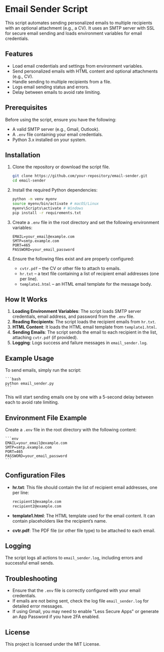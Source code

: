 # Email Sender Script

This script automates sending personalized emails to multiple recipients with an optional attachment (e.g., a CV). It uses an SMTP server with SSL for secure email sending and loads environment variables for email credentials.

## Features

- Load email credentials and settings from environment variables.
- Send personalized emails with HTML content and optional attachments (e.g., CV).
- Handle sending to multiple recipients from a file.
- Logs email sending status and errors.
- Delay between emails to avoid rate limiting.

## Prerequisites

Before using the script, ensure you have the following:

- A valid SMTP server (e.g., Gmail, Outlook).
- A `.env` file containing your email credentials.
- Python 3.x installed on your system.

## Installation

1. Clone the repository or download the script file.

   ```bash
   git clone https://github.com/your-repository/email-sender.git
   cd email-sender
   ```

2. Install the required Python dependencies:

   ```bash
   python -m venv myenv
   source myenv/bin/activate # macOS/Linux
   myenv\Scripts\activate # Windows
   pip install -r requirements.txt
   ```

3. Create a `.env` file in the root directory and set the following environment variables:

   ```env
   EMAIL=your_email@example.com
   SMTP=smtp.example.com
   PORT=465
   PASSWORD=your_email_password
   ```

4. Ensure the following files exist and are properly configured:
   - `cvtr.pdf` – the CV or other file to attach to emails.
   - `hr.txt` – a text file containing a list of recipient email addresses (one per line).
   - `template1.html` – an HTML email template for the message body.

## How It Works

1. **Loading Environment Variables**: The script loads SMTP server credentials, email address, and password from the `.env` file.
2. **Reading Recipients**: The script loads the recipient emails from `hr.txt`.
3. **HTML Content**: It loads the HTML email template from `template1.html`.
4. **Sending Emails**: The script sends the email to each recipient in the list, attaching `cvtr.pdf` (if provided).
5. **Logging**: Logs success and failure messages in `email_sender.log`.

## Example Usage

To send emails, simply run the script:

    ```bash
    python email_sender.py
    ```

This will start sending emails one by one with a 5-second delay between each to avoid rate limiting.

## Environment File Example

Create a `.env` file in the root directory with the following content:

    ```env
    EMAIL=your_email@example.com
    SMTP=smtp.example.com
    PORT=465
    PASSWORD=your_email_password
    ```

## Configuration Files

- **hr.txt**: This file should contain the list of recipient email addresses, one per line:

  ```txt
  recipient1@example.com
  recipient2@example.com
  ```

- **template1.html**: The HTML template used for the email content. It can contain placeholders like the recipient’s name.

- **cvtr.pdf**: The PDF file (or other file type) to be attached to each email.

## Logging

The script logs all actions to `email_sender.log`, including errors and successful email sends.

## Troubleshooting

- Ensure that the `.env` file is correctly configured with your email credentials.
- If emails are not being sent, check the log file `email_sender.log` for detailed error messages.
- If using Gmail, you may need to enable "Less Secure Apps" or generate an App Password if you have 2FA enabled.

## License

This project is licensed under the MIT License.
